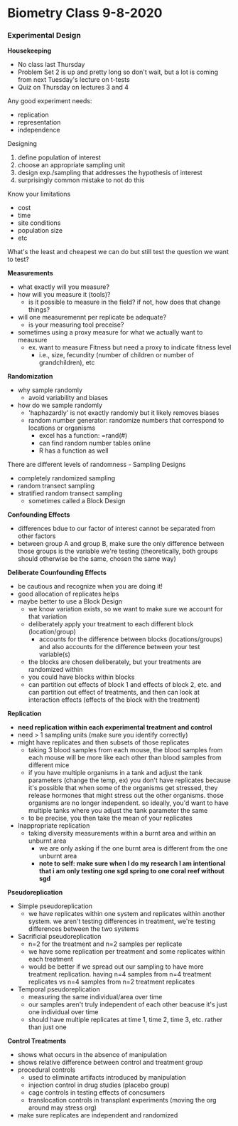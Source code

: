 # Biometry Class 9-8-2020

### Experimental Design

**Housekeeping**  
- No class last Thursday
- Problem Set 2 is up and pretty long so don't wait, but a lot is coming from next Tuesday's lecture on t-tests
- Quiz on Thursday on lectures 3 and 4

Any good experiment needs:
- replication
- representation
- independence

Designing
1. define population of interest
1. choose an appropriate sampling unit
1. design exp./sampling that addresses the hypothesis of interest
  1. surprisingly common mistake to not do this
  
Know your limitations
- cost
- time
- site conditions
- population size
- etc

What's the least and cheapest we can do but still test the question we want to test?

**Measurements**
- what exactly will you measure?
- how will you measure it (tools)?
  - is it possible to measure in the field? if not, how does that change things?
- will one measuremennt per replicate be adequate? 
  - is your measuring tool preceise?
- sometimes using a proxy measure for what we actually want to meausure
  - ex. want to measure Fitness but need a proxy to indicate fitness level
    - i.e., size, fecundity (number of children or number of grandchildren), etc

**Randomization**
- why sample randomly
  - avoid variability and biases
- how do we sample randomly
  - 'haphazardly' is not exactly randomly but it likely removes biases
  - random number generator: randomize numbers that correspond to locations or organisms
    - excel has a function: =rand(#)
    - can find random number tables online
    - R has a function as well
    
There are different levels of randomness - Sampling Designs
- completely randomized sampling
- random transect sampling
- stratified random transect sampling
  - sometimes called a Block Design

**Confounding Effects**
- differences bdue to our factor of interest cannot be separated from other factors
- between group A and group B, make sure the only difference between those groups is the variable we're testing (theoretically, both groups should otherwise be the same, chosen the same way)

**Deliberate Counfounding Effects**
- be cautious and recognize when you are doing it!
- good allocation of replicates helps
- maybe better to use a Block Design
  - we know variation exists, so we want to make sure we account for that variation
  - deliberately apply your treatment to each different block (location/group)
    - accounts for the difference between blocks (locations/groups) and also accounts for the difference between your test variable(s)
  - the blocks are chosen deliberately, but your treatments are randomized within
  - you could have blocks within blocks
  - can partition out effects of block 1 and effects of block 2, etc. and can partition out effect of treatments, and then can look at interaction effects (effects of the block with the treatment)

**Replication**
- **need replication within each experimental treatment and control**
- need > 1 sampling units (make sure you identify correctly)
- might have replicates and then subsets of those replicates
  - taking 3 blood samples from each mouse, the blood samples from each mouse will be more like each other than blood samples from different mice
  - if you have multiple organisms in a tank and adjust the tank parameters (change the temp, ex) you don't have replicates because it's possible that when some of the organisms get stressed, they release hormones that might stress out the other organisms. those organisms are no longer independent. so ideally, you'd want to have multiple tanks where you adjust the tank parameter the same
  - to be precise, you then take the mean of your replicates
- Inappropriate replication
  - taking diversity measurements within a burnt area and within an unburnt area
    - we are only asking if the one burnt area is different from the one unburnt area
    - **note to self: make sure when I do my research I am intentional that i am only testing one sgd spring to one coral reef without sgd**

**Pseudoreplication**
- Simple pseudoreplication
  - we have replicates within one system and replicates within another system. we aren't testing differences in treatment, we're testing differences between the two systems
- Sacrificial pseudoreplication
  - n=2 for the treatment and n=2 samples per replicate
  - we have some replication per treatment and some replicates within each treatment
  - would be better if we spread out our sampling to have more treatment replication. having n=4 samples from n=4 treatment replicates vs n=4 samples from n=2 treatment replicates
- Temporal pseudoreplication
  - measuring the same individual/area over time
  - our samples aren't truly independent of each other beacuse it's just one individual over time
  - should have multiple replicates at time 1, time 2, time 3, etc. rather than just one

**Control Treatments**
- shows what occurs in the absence of manipulation
- shows relative difference between control and treatment group
- procedural controls
  - used to eliminate artifacts introduced by manipulation
  - injection control in drug studies (placebo group)
  - cage controls in testing effects of concsumers
  - translocation controls in transplant experiments (moving the org around may stress org)
- make sure replicates are independent and randomized



